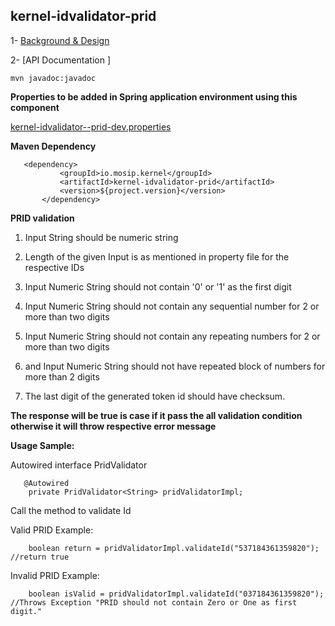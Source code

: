 ## kernel-idvalidator-prid

 1- [Background & Design](../../design/kernel/kernel-idvalidator-prid.md)
 

 
 2- [API Documentation ]
 
 ```
 mvn javadoc:javadoc

 ```
 
**Properties to be added in Spring application environment using this component**

[kernel-idvalidator--prid-dev.properties](../../config/kernel-idvalidator-prid-dev.properties)

 
 
 **Maven Dependency**
 
 ```
 	<dependency>
			<groupId>io.mosip.kernel</groupId>
			<artifactId>kernel-idvalidator-prid</artifactId>
			<version>${project.version}</version>
		</dependency>

 ```
 

**PRID validation**

1. Input String should be numeric string

2. Length of the given Input is as mentioned in property file for the respective IDs

3. Input Numeric String should not contain '0' or '1' as the first digit

4. Input Numeric String should not contain any sequential number for 2 or more than two digits

5. Input Numeric String should not contain any repeating numbers for 2 or more than two digits

6. and Input Numeric String should not have repeated block of numbers for more than 2 digits

7. The last digit of the generated token id should have checksum.


**The response will be true is case if it pass the all validation condition otherwise it will throw respective error message**

 

**Usage Sample:**

Autowired interface PridValidator 

```
   @Autowired
	private PridValidator<String> pridValidatorImpl;

```
  Call the method to validate Id

  Valid PRID Example:
 
```
	boolean return = pridValidatorImpl.validateId("537184361359820"); //return true

```
 
  Invalid PRID Example:
 
```
 	boolean isValid = pridValidatorImpl.validateId("037184361359820"); //Throws Exception "PRID should not contain Zero or One as first digit."
 	
```
